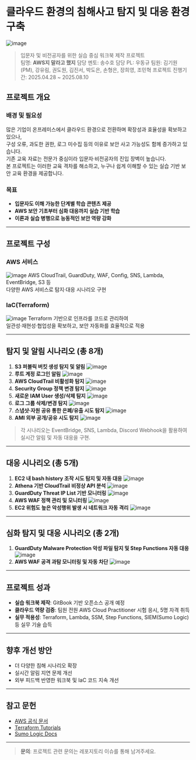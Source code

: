 # 클라우드 환경의 침해사고 탐지 및 대응 환경 구축
![image](./assets/images/overview/image_0.png)
> 입문자 및 비전공자를 위한 실습 중심 워크북 제작 프로젝트  
> 팀명: **AWS지 말라고 했지**
> 담당 멘토: 송수호
> 담당 PL: 우동규
> 팀원: 김기원(PM), 강유림, 권도원, 김진서, 박도은, 손형은, 장희영, 조민혁
> 프로젝트 진행기간: 2025.04.28 ~ 2025.08.10 

## 프로젝트 개요

### 배경 및 필요성
많은 기업이 온프레미스에서 클라우드 환경으로 전환하며 확장성과 효율성을 확보하고 있으나,  
구성 오류, 과도한 권한, 로그 미수집 등의 이유로 보안 사고 가능성도 함께 증가하고 있습니다.  
기존 교육 자료는 전문가 중심이라 입문자·비전공자의 진입 장벽이 높습니다.  
본 프로젝트는 이러한 교육 격차를 해소하고, 누구나 쉽게 이해할 수 있는 실습 기반 보안 교육 환경을 제공합니다.

### 목표
- **입문자도 이해 가능한 단계별 학습 콘텐츠 제공**
- **AWS 보안 기초부터 심화 대응까지 실습 기반 학습**
- **이론과 실습 병행으로 능동적인 보안 역량 강화**

---

## 프로젝트 구성

### AWS 서비스
![image](./assets/images/overview/image_1.png)
AWS CloudTrail, GuardDuty, WAF, Config, SNS, Lambda, EventBridge, S3 등  
다양한 AWS 서비스로 탐지·대응 시나리오 구현

### IaC(Terraform)
![image](./assets/images/overview/image_2.png)
Terraform 기반으로 인프라를 코드로 관리하여  
일관성·재현성·협업성을 확보하고, 보안 자동화를 효율적으로 적용

---

## 탐지 및 알림 시나리오 (총 8개)

1. **S3 퍼블릭 버킷 생성 탐지 및 알림**
![image](./assets/images/detection-and-alert-scenarios-images/image_1.png)
2. **루트 계정 로그인 알림**
![image](./assets/images/detection-and-alert-scenarios-images/image_2.png)
3. **AWS CloudTrail 비활성화 탐지**
![image](./assets/images/detection-and-alert-scenarios-images/image_3.png)
4. **Security Group 정책 변경 탐지**
![image](./assets/images/detection-and-alert-scenarios-images/image_4.png)
5. **새로운 IAM User 생성/삭제 탐지**
![image](./assets/images/detection-and-alert-scenarios-images/image_5.png)
6. **로그 그룹 삭제/변경 탐지**
![image](./assets/images/detection-and-alert-scenarios-images/image_6.png)
7. **스냅샷·자원 공유 통한 은폐/유출 시도 탐지**
![image](./assets/images/detection-and-alert-scenarios-images/image_7.png)
8. **AMI 외부 공개/공유 시도 탐지**
![image](./assets/images/detection-and-alert-scenarios-images/image_8.png)

> 각 시나리오는 EventBridge, SNS, Lambda, Discord Webhook을 활용하여 실시간 알림 및 자동 대응을 구현.

---

## 대응 시나리오 (총 5개)

1. **EC2 내 bash history 조작 시도 탐지 및 자동 대응**
![image](./assets/images/response-scenarios-images/image_1.png)
2. **Athena 기반 CloudTrail 비정상 API 분석**
![image](./assets/images/response-scenarios-images/image_2.png)
3. **GuardDuty Threat IP List 기반 모니터링**
![image](./assets/images/response-scenarios-images/image_3.png)
4. **AWS WAF 정책 관리 및 모니터링**
![image](./assets/images/response-scenarios-images/image_4.png)
5. **EC2 위험도 높은 악성행위 발생 시 네트워크 자동 격리**
![image](./assets/images/response-scenarios-images/image_5.png)

---

## 심화 탐지 및 대응 시나리오 (총 2개)

1. **GuardDuty Malware Protection 악성 파일 탐지 및 Step Functions 자동 대응**
![image](./assets/images/advanced-detection-and-response-scenarios-images/image_1.png)
2. **AWS WAF 공격 과탐 모니터링 및 자동 차단**
![image](./assets/images/advanced-detection-and-response-scenarios-images/image_2.png)


---

## 프로젝트 성과
- **실습 워크북 제작**: GitBook 기반 오픈소스 공개 예정
- **클라우드 역량 검증**: 팀원 전원 AWS Cloud Practitioner 시험 응시, 5명 자격 취득
- **실무 적용성**: Terraform, Lambda, SSM, Step Functions, SIEM(Sumo Logic) 등 실무 기술 습득

---

## 향후 개선 방안
- 더 다양한 침해 시나리오 확장
- 실시간 알림 지연 문제 개선
- 외부 피드백 반영한 워크북 및 IaC 코드 지속 개선

---

## 참고 문헌
- [AWS 공식 문서](https://docs.aws.amazon.com/ko_kr/)
- [Terraform Tutorials](https://developer.hashicorp.com/terraform/tutorials)
- [Sumo Logic Docs](https://help.sumologic.com/)

---

> **문의**: 프로젝트 관련 문의는 레포지토리 이슈를 통해 남겨주세요.
